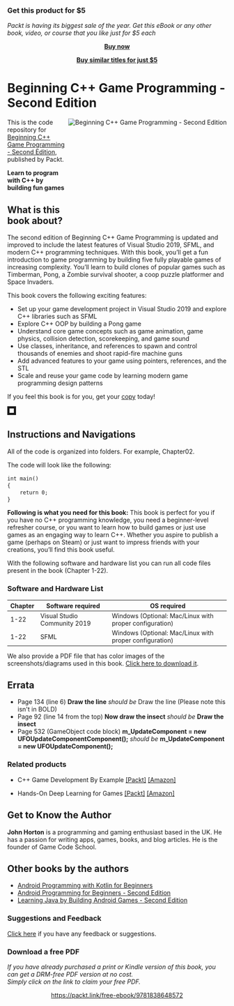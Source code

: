 
### Get this product for $5

<i>Packt is having its biggest sale of the year. Get this eBook or any other book, video, or course that you like just for $5 each</i>


<b><p align='center'>[Buy now](https://packt.link/9781838648572)</p></b>


<b><p align='center'>[Buy similar titles for just $5](https://subscription.packtpub.com/search)</p></b>


# Beginning C++ Game Programming - Second Edition

<a href="https://www.packtpub.com/game-development/beginning-c-20-game-programming-second-edition?utm_source=github&utm_medium=repository&utm_campaign=9781838648572"><img src="https://www.packtpub.com/media/catalog/product/cache/4cdce5a811acc0d2926d7f857dceb83b/9/7/9781838648572-original.png" alt="Beginning C++ Game Programming - Second Edition" height="256px" align="right"></a>

This is the code repository for [Beginning C++ Game Programming - Second Edition](https://www.packtpub.com/game-development/beginning-c-20-game-programming-second-edition?utm_source=github&utm_medium=repository&utm_campaign=9781838648572), published by Packt.

**Learn to program with C++ by building fun games**

## What is this book about?
The second edition of Beginning C++ Game Programming is updated and improved to include the latest features of Visual Studio 2019, SFML, and modern C++ programming techniques. With this book, you’ll get a fun introduction to game programming by building five fully playable games of increasing complexity. You’ll learn to build clones of popular games such as Timberman, Pong, a Zombie survival shooter, a coop puzzle platformer and Space Invaders.

This book covers the following exciting features: 
* Set up your game development project in Visual Studio 2019 and explore C++ libraries such as SFML
* Explore C++ OOP by building a Pong game
* Understand core game concepts such as game animation, game physics, collision detection, scorekeeping, and game sound
* Use classes, inheritance, and references to spawn and control thousands of enemies and shoot rapid-fire machine guns
* Add advanced features to your game using pointers, references, and the STL
* Scale and reuse your game code by learning modern game programming design patterns

If you feel this book is for you, get your [copy](https://www.amazon.com/dp/1838648577) today!

<a href="https://www.packtpub.com/?utm_source=github&utm_medium=banner&utm_campaign=GitHubBanner"><img src="https://raw.githubusercontent.com/PacktPublishing/GitHub/master/GitHub.png" alt="https://www.packtpub.com/" border="5" /></a>

## Instructions and Navigations
All of the code is organized into folders. For example, Chapter02.

The code will look like the following:
```
int main()
{
    return 0;
}
```

**Following is what you need for this book:**
This book is perfect for you if you have no C++ programming knowledge, you need a beginner-level refresher course, or you want to learn how to build games or just use games as an engaging way to learn C++. Whether you aspire to publish a game (perhaps on Steam) or just want to impress friends with your creations, you’ll find this book useful.	

With the following software and hardware list you can run all code files present in the book (Chapter 1-22).

### Software and Hardware List

| Chapter  | Software required                   | OS required                        |
| -------- | ------------------------------------| -----------------------------------|
| 1-22     | Visual Studio Community 2019        | Windows (Optional: Mac/Linux with proper configuration) |
| 1-22     | SFML                                | Windows (Optional: Mac/Linux with proper configuration) |

We also provide a PDF file that has color images of the screenshots/diagrams used in this book. [Click here to download it](https://static.packt-cdn.com/downloads/9781838648572_ColorImages.pdf).

## Errata
* Page 134 (line 6) **Draw the line** _should be_ Draw the line  (Please note this isn't in BOLD)
* Page 92 (line 14 from the top) **Now draw the insect** _should be_ **Draw the insect** 
* Page 532 (GameObject code block) **m_UpdateComponent = new UFOUpdateComponentComponent();** _should be_ **m_UpdateComponent = new UFOUpdateComponent();**

### Related products <Other books you may enjoy>
* C++ Game Development By Example [[Packt]](https://www.packtpub.com/web-development/c-game-development-example?utm_source=github&utm_medium=repository&utm_campaign=9781789535303) [[Amazon]](https://www.amazon.com/dp/1789535301)

* Hands-On Deep Learning for Games [[Packt]](https://www.packtpub.com/game-development/hands-deep-learning-games?utm_source=github&utm_medium=repository&utm_campaign=9781788994071) [[Amazon]](https://www.amazon.com/dp/1788994078)

## Get to Know the Author
**John Horton** is a programming and gaming enthusiast based in the UK. He has a passion for writing apps, games, books, and blog articles. He is the founder of Game Code School.

## Other books by the authors
* [Android Programming with Kotlin for Beginners](https://www.packtpub.com/application-development/android-programming-kotlin-beginners?utm_source=github&utm_medium=repository&utm_campaign=9781789615401)
* [Android Programming for Beginners - Second Edition](https://www.packtpub.com/application-development/android-programming-beginners-second-edition?utm_source=github&utm_medium=repository&utm_campaign=9781789538502)
* [Learning Java by Building Android Games - Second Edition](https://www.packtpub.com/game-development/learning-java-building-android-games-second-edition?utm_source=github&utm_medium=repository&utm_campaign=9781788839150)

### Suggestions and Feedback
[Click here](https://docs.google.com/forms/d/e/1FAIpQLSdy7dATC6QmEL81FIUuymZ0Wy9vH1jHkvpY57OiMeKGqib_Ow/viewform) if you have any feedback or suggestions.
### Download a free PDF

 <i>If you have already purchased a print or Kindle version of this book, you can get a DRM-free PDF version at no cost.<br>Simply click on the link to claim your free PDF.</i>
<p align="center"> <a href="https://packt.link/free-ebook/9781838648572">https://packt.link/free-ebook/9781838648572 </a> </p>